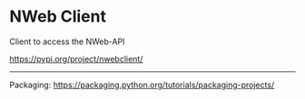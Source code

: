 # NWeb Client 

Client to access the NWeb-API


https://pypi.org/project/nwebclient/


---
Packaging: https://packaging.python.org/tutorials/packaging-projects/
